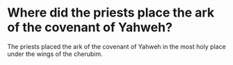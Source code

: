 # Where did the priests place the ark of the covenant of Yahweh?

The priests placed the ark of the covenant of Yahweh in the most holy place under the wings of the cherubim. 
